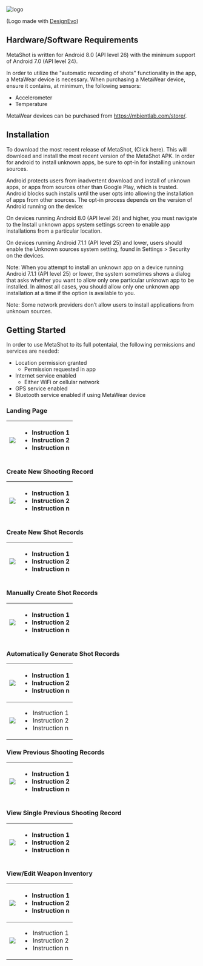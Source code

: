 ![logo](./misc/img/logo.png)
<div>(Logo made with <a href="https://www.designevo.com/" title="Free Online Logo Maker">DesignEvo</a>)</div>

## Hardware/Software Requirements
MetaShot is written for Android 8.0 (API level 26) with the minimum support of Android 7.0 (API level 24).

In order to utilize the "automatic recording of shots" functionality in the app, a MetaWear device is necessary. When purchasing a MetaWear device, ensure it contains, at minimum, the following sensors:
* Accelerometer 
* Temperature

MetaWear devices can be purchased from https://mbientlab.com/store/.

## Installation
To download the most recent release of MetaShot, (Click here). This will download and install the most recent version of the MetaShot APK. In order for android to install unknown apps, be sure to opt-in for installing unknown sources. 

Android protects users from inadvertent download and install of unknown apps, or apps from sources other than Google Play, which is trusted. Android blocks such installs until the user opts into allowing the installation of apps from other sources. The opt-in process depends on the version of Android running on the device:

On devices running Android 8.0 (API level 26) and higher, you must navigate to the Install unknown apps system settings screen to enable app installations from a particular location.

On devices running Android 7.1.1 (API level 25) and lower, users should enable the Unknown sources system setting, found in Settings > Security on the devices.

Note: When you attempt to install an unknown app on a device running Android 7.1.1 (API level 25) or lower, the system sometimes shows a dialog that asks whether you want to allow only one particular unknown app to be installed. In almost all cases, you should allow only one unknown app installation at a time if the option is available to you.

Note: Some network providers don’t allow users to install applications from unknown sources. 

## Getting Started
In order to use MetaShot to its full potentaial, the following permissions and services are needed:
* Location permission granted
  * Permission requested in app
* Internet service enabled 
  * Either WiFi or cellular network
* GPS service enabled
* Bluetooth service enabled if using MetaWear device

### Landing Page

| <img src="./misc/img/LandingPage.png" /> | <ul><li>Instruction 1</li><li>Instruction 2</li><li>Instruction n</li></ul> |
|:--:|:----------------------------------------------------:|

### Create New Shooting Record
| <img src="./misc/img/CreateShootingRecord.png" /> | <ul><li>Instruction 1</li><li>Instruction 2</li><li>Instruction n</li></ul> |
|:--:|:----------------------------------------------------:|

### Create New Shot Records
| <img src="./misc/img/CreateShotRecords.png" /> | <ul><li>Instruction 1</li><li>Instruction 2</li><li>Instruction n</li></ul> |
|:--:|:----------------------------------------------------:|

### Manually Create Shot Records
| <img src="./misc/img/ManualShot.png" /> | <ul><li>Instruction 1</li><li>Instruction 2</li><li>Instruction n</li></ul> |
|:--:|:----------------------------------------------------:|

### Automatically Generate Shot Records
| <img src="./misc/img/AutoShotNotConnected.png" /> | <ul><li>Instruction 1</li><li>Instruction 2</li><li>Instruction n</li></ul> |
|:-----------:|:----------------------------------------------------:|
| <img src="./misc/img/AutoShotConnected.png" /> | <ul><li>Instruction 1</li><li>Instruction 2</li><li>Instruction n</li></ul> |

### View Previous Shooting Records
| <img src="./misc/img/PreviousShootingRecords.png" /> | <ul><li>Instruction 1</li><li>Instruction 2</li><li>Instruction n</li></ul> |
|:--:|:----------------------------------------------------:|

### View Single Previous Shooting Record
| <img src="./misc/img/SingleShootingRecord.png" /> | <ul><li>Instruction 1</li><li>Instruction 2</li><li>Instruction n</li></ul> |
|:--:|:----------------------------------------------------:|

### View/Edit Weapon Inventory
| <img src="./misc/img/WeaponInventory.png" /> | <ul><li>Instruction 1</li><li>Instruction 2</li><li>Instruction n</li></ul> |
|:--:|:----------------------------------------------------:|
| <img src="./misc/img/AddWeapon.png" /> | <ul><li>Instruction 1</li><li>Instruction 2</li><li>Instruction n</li></ul> |
